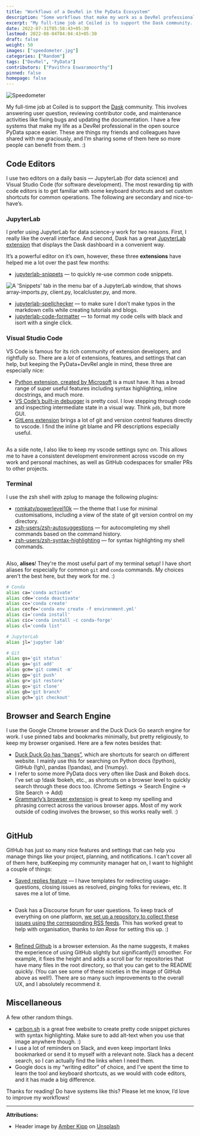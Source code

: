 ```yaml
---
title: "Workflows of a DevRel in the PyData Ecosystem"
description: "Some workflows that make my work as a DevRel professional in the PyData ecosystem easier."
excerpt: "My full-time job at Coiled is to support the Dask community. This involves answering user question, reviewing contributor code, and maintenance activities like fixing bugs and updating the documentation. I have a few systems that make my life as a DevRel professional in the open source PyData space easier."
date: 2022-07-31T05:58:43+05:30
lastmod: 2022-08-04T04:04:43+05:30
draft: false
weight: 50
images: ["speedometer.jpg"]
categories: ["Random"]
tags: ["DevRel", "PyData"]
contributors: ["Pavithra Eswaramoorthy"]
pinned: false
homepage: false
---
```


<p><img src="speedometer.jpg" alt="Speedometer"></p>

My full-time job at Coiled is to support the [Dask](dask.org/) community. This involves answering user question, reviewing contributor code, and maintenance activities like fixing bugs and updating the documentation. I have a few systems that make my life as a DevRel professional in the open source PyData space easier. These are things my friends and colleagues have shared with me graciously, and I’m sharing some of them here so more people can benefit from them. :)

## Code Editors

I use two editors on a daily basis — JupyterLab (for data science) and Visual Studio Code (for software development). The most rewarding tip with code editors is to get familiar with some keyboard shortcuts and set custom shortcuts for common operations. The following are secondary and nice-to-have’s.

### JupyterLab

I prefer using JupyterLab for data science-y work for two reasons. First, I really like the overall interface. And second, Dask has a great [JupyterLab extension](https://github.com/dask/dask-labextension) that displays the Dask dashboard in a convenient way.

It’s a powerful editor on it’s own, however, these three **extensions** have helped me a lot over the past few months:

- [jupyterlab-snippets](https://github.com/QuantStack/jupyterlab-snippets) — to quickly re-use common code snippets.

<p class="text-center"><img src="snippets.png" alt="A 'Snippets' tab in the menu bar of a JupyterLab window, that shows array-imports.py, client.py, localcluster.py, and more."></p>

- [jupyterlab-spellchecker](https://github.com/jupyterlab-contrib/spellchecker) — to make sure I don’t make typos in the markdown cells while creating tutorials and blogs.
- [jupyterlab-code-formatter](https://github.com/ryantam626/jupyterlab_code_formatter) — to format my code cells with black and isort with a single click.

### Visual Studio Code

VS Code is famous for its rich community of extension developers, and rightfully so. There are a *lot* of extensions, features, and settings that can help, but keeping the PyData+DevRel angle in mind, these three are especially nice:

- [Python extension, created by Microsoft](https://marketplace.visualstudio.com/items?itemName=ms-python.python) is a must have. It has a broad range of super useful features including syntax highlighting, inline docstrings, and much more.
- [VS Code’s built-in debugger](https://code.visualstudio.com/Docs/editor/debugging) is pretty cool. I love stepping through code and inspecting intermediate state in a visual way. Think `pdb`, but more GUI.
- [GitLens extension](https://marketplace.visualstudio.com/items?itemName=eamodio.gitlens) brings a lot of git and version control features directly to vscode. I find the inline git blame and PR descriptions especially useful.

<p class="text-center"><img src="gitlens-blame.png" alt=""></p>

As a side note, I also like to keep my vscode settings sync *on.* This allows me to have a consistent development environment across vscode on my work and personal machines, as well as GitHub codespaces for smaller PRs to other projects.

### Terminal

I use the zsh shell with zplug to manage the following plugins:

- [romkatv/powerlevel10k](https://github.com/romkatv/powerlevel10k) — the theme that I use for minimal customisations, including a view of the state of git version control on my directory.
- [zsh-users/zsh-autosuggestions](https://github.com/zsh-users/zsh-autosuggestions) — for autocompleting my shell commands based on the command history.
- [zsh-users/zsh-syntax-highlighting](https://github.com/zsh-users/zsh-syntax-highlighting) — for syntax highlighting my shell commands.

<p class="text-center"><img src="terminal.png" alt=""></p>

Also, **alises**! They're the most useful part of my terminal setup! I have short aliases for especially for common `git` and `conda` commands. My choices aren't the best here, but they work for me. :)

```bash
# Conda
alias ca='conda activate'
alias cde='conda deactivate'
alias cc='conda create'
alias cecfe='conda env create -f environment.yml'
alias ci='conda install'
alias cic='conda install -c conda-forge'
alias cl='conda list'

# JupyterLab
alias jl='jupyter lab'

# Git
alias gs='git status'
alias ga='git add'
alias gcm='git commit -m'
alias gp='git push'
alias gr='git restore'
alias gc='git clone'
alias gb='git branch'
alias gch='git checkout'
```

## Browser and Search Engine

I use the Google Chrome browser and the Duck Duck Go search engine for work. I use pinned tabs and bookmarks minimally, but pretty religiously, to keep my browser organised. Here are a few notes besides that:

- [Duck Duck Go has “bangs”](https://duckduckgo.com/bang), which are shortcuts for search on different website. I mainly use this for searching on Python docs (!python), GitHub (!gh), pandas (!pandas), and (!numpy).
- I refer to some more PyData docs very often like Dask and Bokeh docs. I’ve set up !dask !bokeh, etc., as shortcuts on a browser level to quickly search through these docs too. (Chrome Settings → Search Engine → Site Search → Add)
- [Grammarly’s browser extension](https://www.grammarly.com/browser) is great to keep my spelling and phrasing correct across the various browser apps. Most of my work outside of coding involves the browser, so this works really well. :)

<p class="text-center"><img src="grammarly.png" alt=""></p>

## GitHub

GitHub has just so many nice features and settings that can help you manage things like your project, planning, and notifications. I can't cover all of them here, butKeeping my community manager hat on, I want to highlight a couple of things:

- [Saved replies feature](https://docs.github.com/en/get-started/writing-on-github/working-with-saved-replies/using-saved-replies) — I have templates for redirecting usage-questions, closing issues as resolved, pinging folks for reviews, etc. It saves me a lot of time.

<p class="text-center"><img src="github-saved-reply.png" alt=""></p>

- Dask has a Discourse forum for user questions. To keep track of everything on one platform, [we set up a repository to collect these issues using the corresponding RSS feeds](https://github.com/coiled/dask-community/issues?q=is%3Aissue+label%3Adiscourse+). This has worked great to help with organisation, thanks to *Ian Rose* for setting this up. :)

<p class="text-center"><img src="dask-community.png" alt=""></p>

- [Refined Github](https://github.com/refined-github/refined-github) is a browser extension. As the name suggests, it makes the experience of using GitHub slightly but significantly(!) smoother. For example, it fixes the height and adds a scroll bar for repositories that have many files in the root directory, so that you can get to the README quickly. (You can see some of these niceties in the image of GitHub above as well!). There are so many such improvements to the overall UX, and I absolutely recommend it.

## Miscellaneous

A few other random things.

- [carbon.sh](http://carbon.sh) is a great free website to create pretty code snippet pictures with syntax highlighting. Make sure to add alt-text when you use that image anywhere though. :)
- I use a lot of reminders on Slack, and even keep important links bookmarked or send it to myself with a relevant note. Slack has a decent search, so I can actually find the links when I need them.
- Google docs is my “writing editor” of choice, and I’ve spent the time to learn the tool and keyboard shortcuts, as we would with code editors, and it has made a big difference.

Thanks for reading! Do have systems like this? Please let me know, I’d love to improve my workflows!

<hr>

**Attributions:**

- Header image by <a href="https://unsplash.com/@sadmax?utm_source=unsplash&utm_medium=referral&utm_content=creditCopyText">Amber Kipp</a> on <a href="https://unsplash.com/s/photos/speedometer?utm_source=unsplash&utm_medium=referral&utm_content=creditCopyText">Unsplash</a>
